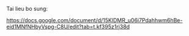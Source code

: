 Tai lieu bo sung:

https://docs.google.com/document/d/15KlDMR_u06i7Pdahhwm6hBe-eid1MNfNHbyVspg-C8U/edit?tab=t.kf395z1rj38d